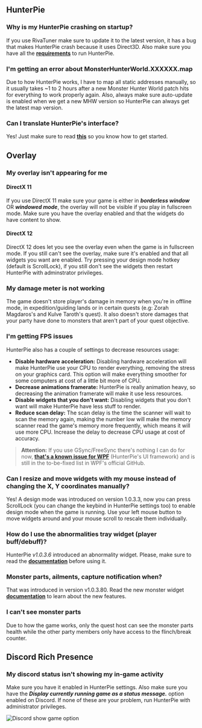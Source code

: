 
## HunterPie
### Why is my HunterPie crashing on startup?
If you use RivaTuner make sure to update it to the latest version, it has a bug that makes HunterPie crash because it uses Direct3D. Also make sure you have all the [**requirements**](https://haato3o.github.io/HunterPie/HunterPie/installation#requirements) to run HunterPie.

### I'm getting an error about MonsterHunterWorld.XXXXXX.map

Due to how HunterPie works, I have to map all static addresses manually, so it usually takes ~1 to 2 hours after a new Monster Hunter World patch hits for everything to work properly again. Also, always make sure auto-update is enabled when we get a new MHW version so HunterPie can always get the latest map version.

### Can I translate HunterPie's interface?
Yes! Just make sure to read [**this**](https://github.com/Haato3o/HunterPie/wiki/Localization) so you know how to get started.

## Overlay

### My overlay isn't appearing for me

#### DirectX 11
If you use DirectX 11 make sure your game is either in ***borderless window*** OR ***windowed mode***, the overlay will not be visible if you play in fullscreen mode. Make sure you have the overlay enabled and that the widgets do have content to show.

#### DirectX 12
DirectX 12 does let you see the overlay even when the game is in fullscreen mode. If you still can't see the overlay, make sure it's enabled and that all widgets you want are enabled. Try pressing your design mode hotkey (default is ScrollLock), if you still don't see the widgets then restart HunterPie with adminstrator privileges.

### My damage meter is not working

The game doesn't store player's damage in memory when you're in offline mode, in expedition/guiding lands or in certain quests (e.g: Zorah Magdaros's and Kulve Taroth's quest). It also doesn't store damages that your party have done to monsters that aren't part of your quest objective.

### I'm getting FPS issues

HunterPie also has a couple of settings to decrease resources usage:
- **Disable hardware acceleration:** Disabling hardware acceleration will make HunterPie use your CPU to render everything, removing the stress on your graphics card. This option will make everything smoother for some computers at cost of a little bit more of CPU.
- **Decrease animations framerate:** HunterPie is really animation heavy, so decreasing the animation framerate will make it use less resources.
- **Disable widgets that you don't want:** Disabling widgets that you don't want will make HunterPie have less stuff to render.
- **Reduce scan delay:** The scan delay is the time the scanner will wait to scan the memory again, making the number low will make the memory scanner read the game's memory more frequently, which means it will use more CPU. Increase the delay to decrease CPU usage at cost of accuracy.

> **Attention:** If you use GSync/FreeSync there's nothing I can do for now, [**that's a known issue for WPF**](https://github.com/dotnet/wpf/issues/2294) (HunterPie's UI framework) and is still in the to-be-fixed list in WPF's official GitHub.


### Can I resize and move widgets with my mouse instead of changing the X, Y coordinates manually?
Yes! A design mode was introduced on version 1.0.3.3, now you can press ScrollLock (you can change the keybind in HunterPie settings too) to enable design mode when the game is running. Use your left mouse button to move widgets around and your mouse scroll to rescale them individually.


### How do I use the abnormalities tray widget (player buff/debuff)?
HunterPie *v1.0.3.6* introduced an abnormality widget. Please, make sure to read the [**documentation**](https://github.com/Haato3o/HunterPie/wiki/Abnormalities-Tray) before using it.

### Monster parts, ailments, capture notification when?
That was introduced in version v1.0.3.80. Read the new monster widget [**documentation**](https://github.com/Haato3o/HunterPie/wiki/Monster-Widget) to learn about the new features.

### I can't see monster parts
Due to how the game works, only the quest host can see the monster parts health while the other party members only have access to the flinch/break counter.

## Discord Rich Presence

### My discord status isn't showing my in-game activity
Make sure you have it enabled in HunterPie settings. Also make sure you have the ***Display currently running game as a status message.*** option enabled on Discord. If none of these are your problem, run HunterPie with administrator privileges.

![Discord show game option](https://cdn.discordapp.com/attachments/402557384209203200/693553071581692024/unknown.png)